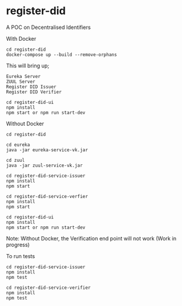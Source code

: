 # register-did
A POC on Decentralised Identifiers

With Docker
```
cd register-did
docker-compose up --build --remove-orphans
```
This will bring up;
```
Eureka Server
ZUUL Server
Register DID Issuer
Register DID Verifier
```

```
cd register-did-ui
npm install
npm start or npm run start-dev
```

Without Docker

```
cd register-did

cd eureka
java -jar eureka-service-vk.jar

cd zuul
java -jar zuul-service-vk.jar

cd register-did-service-issuer
npm install
npm start

cd register-did-service-verfier
npm install
npm start

cd register-did-ui
npm install
npm start or npm run start-dev
```
Note: Without Docker, the Verification end point will not work (Work in progress)

To run tests
```
cd register-did-service-issuer
npm install
npm test

cd register-did-service-verifier
npm install
npm test
```
